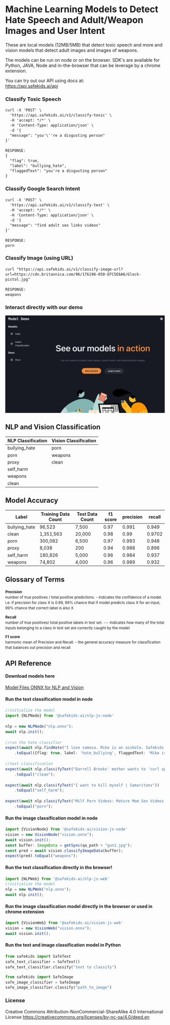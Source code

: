 
# Machine Learning Models to Detect Hate Speech and Adult/Weapon Images and User Intent

These are local models (12MB/5MB) that detect toxic speech and more and vision models that detect adult images and images of weapons.

The models can be run on node or on the browser. SDK's are available for Python, JAVA, Node and in-the-browser that can be leverage by a chrome extension.

You can try out our API using docs at: <br>
https://api.safekids.ai/api

### Classify Toxic Speech
```console
curl -X 'POST' \
  'https://api.safekids.ai/v1/classify-toxic' \
  -H 'accept: */*' \
  -H 'Content-Type: application/json' \
  -d '{
  "message": "you'\''re a disgusting person"
}'

RESPONSE:
{
  "flag": true,
  "label": "bullying_hate",
  "flaggedText": "you're a disgusting person"
}
```

### Classify Google Search Intent
```console
curl -X 'POST' \
  'https://api.safekids.ai/v1/classify-text' \
  -H 'accept: */*' \
  -H 'Content-Type: application/json' \
  -d '{
  "message": "find adult sex links videos"
}'

RESPONSE:
porn
```

### Classify Image (using URL)
```console
curl "https://api.safekids.ai/v1/classify-image-url?url=https://cdn.britannica.com/96/176196-050-EFC5E6A6/Glock-pistol.jpg"
  
RESPONSE:
weapons
```

### Interact directly with our demo
[![Try a Demo of our Hate Model](assets/markdown/demo_model.png 'Demo Playground')](https://demo.safekids.ai/hate)

## NLP and Vision Classification
| NLP Classification | Vision Classification |
| ------------------ |----------------|
| bullying_hate      | porn           |
| porn               | weapons        |
| proxy              | clean          |
| self_harm          |                |
| weapons            |                |
| clean              |                |

## Model Accuracy
| Label | Training Data Count | Test Data Count | f1 score | precision | recall |
|---|---|---|---|---|---|
| bullying_hate | 96,523 | 7,500 | 0.97 | 0.991 | 0.949 |
| clean | 1,351,563 | 20,000 | 0.98 | 0.99 | 0.9702 |
| porn | 300,082 | 6,500 | 0.97 | 0.993 | 0.948 |
| proxy | 8,038 | 200 | 0.94 | 0.988 | 0.896 |
| self_harm | 180,826 | 5,000 | 0.96 | 0.984 | 0.937 |
| weapons | 74,802 | 4,000 | 0.96 | 0.989 | 0.932 |

## Glossary of Terms
<small>
<b>Precision</b><br>
number of true positives / total positive predictions. - indicates the confidence of a model. i.e: if precision for class X is 0.99, 99% chance that if model predicts class X for an input, 99% chance that correct label is also X

<p></p>
<b>Recall</b><br>
number of true positives/ total positive  labels in test set. --- indicates how many of the total inputs belonging to a class in test set are correctly caught by the model

<p></p>
<b>F1 score</b><br>
harmonic mean of Precision and  Recall. - the general accuracy measure for classification that balances out precision and recall
</small>

## API Reference
#### Download models here
[Model Files ONNX for NLP and Vision](https://github.com/safekids-ai/ml-models/tree/main/model_files) 

#### Run the text classification model in node

```typescript
//initialize the model
import {NLPNode} from '@safekids-ai/nlp-js-node'

nlp = new NLPNode("nlp.onnx");
await nlp.init();

//run the hate classifier
expect(await nlp.findHate("I love samosa. Mike is an asshole. Safekids is awesome!"))
    .toEqual({flag: true, label: 'hate_bullying', flaggedText: 'Mike is an asshole.'});

//text classification
expect(await nlp.classifyText("Darrell Brooks' mother wants to 'curl up and die' after verdict | FOX6 News Milwaukee"))
    .toEqual("clean");

expect(await nlp.classifyText("I want to kill myself | Samaritans"))
    .toEqual("self_harm");

expect(await nlp.classifyText("Milf Porn Videos: Mature Mom Sex Videos - RedTube.com"))
    .toEqual("porn");

```
#### Run the image classification model in node

```typescript
import {VisionNode} from '@safekids-ai/vision-js-node'
vision = new VisionNode("vision.onnx");
await vision.init();
const buffer: ImageData = getSync(qa_path + "gun1.jpg");
const pred = await vision.classifyImageData(buffer);
expect(pred).toEqual("weapons");
```

#### Run the text classification directly in the browser!
```typescript
import {NLPWeb} from '@safekids-ai/nlp-js-web'
//initialize the model
nlp = new NLPWeb("nlp.onnx");
await nlp.init();
```
#### Run the image classification model directly in the browser or used in chrome extension

```typescript
import {VisionWeb} from '@safekids-ai/vision-js-web'
vision = new VisionWeb("vision.onnx");
await vision.init();
```

#### Run the text and image classification model in Python
```python
from safekids import SafeText
safe_text_classifier = SafeText()
safe_text_classifier.classify("text to classify")
```

```python
from safekids import SafeImage
safe_image_classifier = SafeImage
safe_image_classifier.classify("path_to_image")
```

### License
Creative Commons Attribution-NonCommercial-ShareAlike 4.0 International License
https://creativecommons.org/licenses/by-nc-sa/4.0/deed.en

